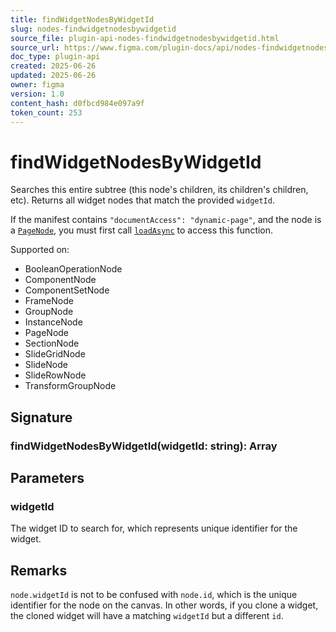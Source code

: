 ```yaml
---
title: findWidgetNodesByWidgetId
slug: nodes-findwidgetnodesbywidgetid
source_file: plugin-api-nodes-findwidgetnodesbywidgetid.html
source_url: https://www.figma.com/plugin-docs/api/nodes-findwidgetnodesbywidgetid/
doc_type: plugin-api
created: 2025-06-26
updated: 2025-06-26
owner: figma
version: 1.0
content_hash: d0fbcd984e097a9f
token_count: 253
---
```

# findWidgetNodesByWidgetId

Searches this entire subtree (this node's children, its children's children, etc). Returns all widget nodes that match the provided `widgetId`.

If the manifest contains `"documentAccess": "dynamic-page"`, and the node is a [`PageNode`](/plugin-docs/api/PageNode/), you must first call [`loadAsync`](/plugin-docs/api/PageNode/#loadasync) to access this function.

 Supported on:

- BooleanOperationNode
- ComponentNode
- ComponentSetNode
- FrameNode
- GroupNode
- InstanceNode
- PageNode
- SectionNode
- SlideGridNode
- SlideNode
- SlideRowNode
- TransformGroupNode

## Signature

### findWidgetNodesByWidgetId(widgetId: string): Array

## Parameters

### widgetId

The widget ID to search for, which represents unique identifier for the widget.

## Remarks

`node.widgetId` is not to be confused with `node.id`, which is the unique identifier for the node on the canvas. In other words, if you clone a widget, the cloned widget will have a matching `widgetId` but a different `id`.